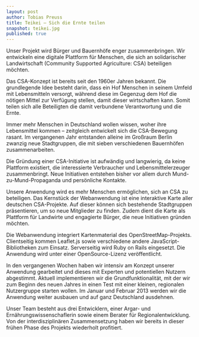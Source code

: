 ```yaml
---
layout: post
author: Tobias Preuss
title: Teikei – Sich die Ernte teilen
snapshot: teikei.jpg
published: true
---
```



Unser Projekt wird Bürger und Bauernhöfe enger zusammenbringen. Wir entwickeln eine digitale Plattform für Menschen, 
die sich an solidarischer Landwirtschaft (Community Supported Agriculture: CSA) beteiligen möchten.

Das CSA-Konzept ist bereits seit den 1960er Jahren bekannt. Die grundlegende Idee besteht darin, dass ein Hof Menschen 
in seinem Umfeld mit Lebensmitteln versorgt, während diese im Gegenzug dem Hof die nötigen Mittel zur Verfügung stellen, 
damit dieser wirtschaften kann. Somit teilen sich alle Beteiligten die damit verbundene Verantwortung und die Ernte.

Immer mehr Menschen in Deutschland wollen wissen, woher ihre Lebensmittel kommen – zeitgleich entwickelt sich die 
CSA-Bewegung rasant. Im vergangenen Jahr entstanden alleine im Großraum Berlin zwanzig neue Stadtgruppen, die mit 
sieben verschiedenen Bauernhöfen zusammenarbeiten.

Die Gründung einer CSA-Initiative ist aufwändig und langwierig, da keine Plattform existiert, die interessierte 
Verbraucher und Lebensmittelerzeuger zusammenbringt. Neue Initiativen entstehen bisher vor allem durch 
Mund-zu-Mund-Propaganda und persönliche Kontakte.

Unsere Anwendung wird es mehr Menschen ermöglichen, sich an CSA zu beteiligen. Das Kernstück der Webanwendung ist 
eine interaktive Karte aller deutschen CSA-Projekte. Auf dieser können sich bestehende Stadtgruppen präsentieren, 
um so neue Mitglieder zu finden. Zudem dient die Karte als Plattform für Landwirte und engagierte Bürger, die neue 
Initiativen gründen möchten.

Die Webanwendung integriert Kartenmaterial des OpenStreetMap-Projekts. Clientseitig kommen Leaflet.js sowie verschiedene 
andere JavaScript-Bibliotheken zum Einsatz. Serverseitig wird Ruby on Rails eingesetzt. Die Anwendung wird unter einer 
OpenSource-Lizenz veröffentlicht.

In den vergangenen Wochen haben wir intensiv am Konzept unserer Anwendung gearbeitet und dieses mit Experten und 
potentiellen Nutzern abgestimmt. Aktuell implementieren wir die Grundfunktionalität, mit der wir zum Beginn des 
neuen Jahres in einen Test mit einer kleinen, regionalen Nutzergruppe starten wollen. Im Januar und Februar 2013 
werden wir die Anwendung weiter ausbauen und auf ganz Deutschland ausdehnen.

Unser Team besteht aus drei Entwicklern, einer Argar- und Ernährungswissenschaflerin sowie einem Berater für 
Regionalentwicklung. Von der interdisziplinären Zusammensetzung haben wir bereits in dieser frühen Phase des 
Projekts wiederholt profitiert. 
 
